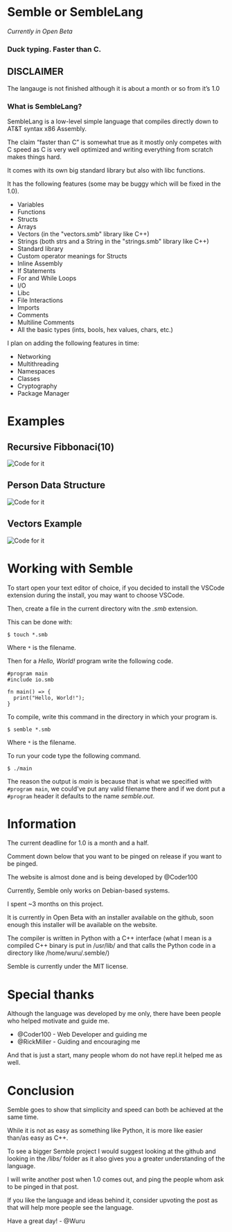 # Semble or SembleLang

*Currently in Open Beta*

### Duck typing. Faster than C.

## DISCLAIMER

The langauge is not finished although it is about a month or so from it’s 1.0

### What is SembleLang?

SembleLang is a low-level simple language that compiles directly down to AT&T syntax x86 Assembly.

The claim “faster than C” is somewhat true as it mostly only competes with C speed as C is very well optimized and writing everything from scratch makes things hard.

It comes with its own big standard library but also with libc functions.

It has the following features (some may be buggy which will be fixed in the 1.0).
+ Variables
+ Functions
+ Structs
+ Arrays
+ Vectors (in the "vectors.smb" library like C++)
+ Strings (both strs and a String in the "strings.smb" library like C++)
+ Standard library
+ Custom operator meanings for Structs
+ Inline Assembly
+ If Statements
+ For and While Loops
+ I/O
+ Libc
+ File Interactions
+ Imports
+ Comments
+ Multiline Comments
+ All the basic types (ints, bools, hex values, chars, etc.)

I plan on adding the following features in time:

+ Networking
+ Multithreading
+ Namespaces
+ Classes
+ Cryptography
+ Package Manager

# Examples

## Recursive Fibbonaci(10)

![Code for it](https://imgur.com/PND6CC0)

## Person Data Structure

![Code for it](https://imgur.com/9bZgGyH)

## Vectors Example

![Code for it](https://imgur.com/0sAZDAC)

# Working with Semble

To start open your text editor of choice, if you decided to install the VSCode extension during the install, you may want to choose VSCode.

Then, create a file in the current directory witn the *.smb* extension.

This can be done with:
```
$ touch *.smb
```

Where `*` is the filename.

Then for a *Hello, World!* program write the following code.

```
#program main
#include io.smb

fn main() => {
  print("Hello, World!");
}
```

To compile, write this command in the directory in which your program is.

```
$ semble *.smb
```

Where `*` is the filename.

To run your code type the following command.

```
$ ./main
```

The reason the output is *main* is because that is what we specified with `#program main`, we could've put any valid filename there and if we dont put a `#program` header it defaults to the name *semble.out*.

# Information

The current deadline for 1.0 is a month and a half.

Comment down below that you want to be pinged on release if you want to be pinged.

The website is almost done and is being developed by @Coder100

Currently, Semble only works on Debian-based systems.

I spent ~3 months on this project.

It is currently in Open Beta with an installer available on the github, soon enough this installer will be available on the website.

The compiler is written in Python with a C++ interface (what I mean is a compiled C++ binary is put in /usr/lib/ and that calls the Python code in a directory like /home/wuru/.semble/)

Semble is currently under the MIT license.

# Special thanks

Although the language was developed by me only, there have been people who helped motivate and guide me.

+ @Coder100 - Web Developer and guiding me
+ @RickMiller - Guiding and encouraging me

And that is just a start, many people whom do not have repl.it helped me as well.

# Conclusion

Semble goes to show that simplicity and speed can both be achieved at the same time.

While it is not as easy as something like Python, it is more like easier than/as easy as C++.

To see a bigger Semble project I would suggest looking at the github and looking in the */libs/* folder as it also gives you a greater understanding of the language.

I will write another post when 1.0 comes out, and ping the people whom ask to be pinged in that post.

If you like the language and ideas behind it, consider upvoting the post as that will help more people see the language.

Have a great day! - @Wuru